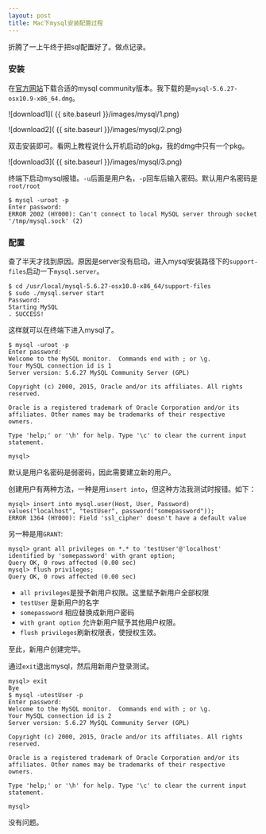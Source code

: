 ```yaml
---
layout: post
title: Mac下mysql安装配置过程
---
```


折腾了一上午终于把sql配置好了。做点记录。

### 安装

在[官方网站](http://dev.mysql.com/downloads)下载合适的mysql community版本。我下载的是`mysql-5.6.27-osx10.9-x86_64.dmg`。

![download1]( {{ site.baseurl }}/images/mysql/1.png)

![download2]( {{ site.baseurl }}/images/mysql/2.png)

双击安装即可。看网上教程说什么开机启动的pkg，我的dmg中只有一个pkg。

![download3]( {{ site.baseurl }}/images/mysql/3.png)

终端下启动mysql报错。`-u`后面是用户名，`-p`回车后输入密码。默认用户名密码是`root/root`

```
$ mysql -uroot -p
Enter password:
ERROR 2002 (HY000): Can't connect to local MySQL server through socket '/tmp/mysql.sock' (2)
```

### 配置

查了半天才找到原因。原因是server没有启动。进入mysql安装路径下的`support-files`启动一下`mysql.server`。

```
$ cd /usr/local/mysql-5.6.27-osx10.8-x86_64/support-files
$ sudo ./mysql.server start
Password:
Starting MySQL
. SUCCESS!
```

这样就可以在终端下进入mysql了。

```
$ mysql -uroot -p
Enter password:
Welcome to the MySQL monitor.  Commands end with ; or \g.
Your MySQL connection id is 1
Server version: 5.6.27 MySQL Community Server (GPL)

Copyright (c) 2000, 2015, Oracle and/or its affiliates. All rights reserved.

Oracle is a registered trademark of Oracle Corporation and/or its
affiliates. Other names may be trademarks of their respective
owners.

Type 'help;' or '\h' for help. Type '\c' to clear the current input statement.

mysql>
```

默认是用户名密码是弱密码，因此需要建立新的用户。

创建用户有两种方法，一种是用`insert into`，但这种方法我测试时报错。如下：

```
mysql> insert into mysql.user(Host, User, Password) values("localhost", "testUser", password("somepassword"));
ERROR 1364 (HY000): Field 'ssl_cipher' doesn't have a default value
```

另一种是用`GRANT`:

```
mysql> grant all privileges on *.* to 'testUser'@'localhost' identified by 'somepassword' with grant option;
Query OK, 0 rows affected (0.00 sec)
mysql> flush privileges;
Query OK, 0 rows affected (0.00 sec)
```

- `all privileges`是授予新用户权限。这里赋予新用户全部权限
- `testUser` 是新用户的名字
- `somepassword` 相应替换成新用户密码
- `with grant option` 允许新用户赋予其他用户权限。
- `flush privileges`刷新权限表，使授权生效。

至此，新用户创建完毕。

通过`exit`退出mysql，然后用新用户登录测试。

```
mysql> exit
Bye
$ mysql -utestUser -p
Enter password:
Welcome to the MySQL monitor.  Commands end with ; or \g.
Your MySQL connection id is 2
Server version: 5.6.27 MySQL Community Server (GPL)

Copyright (c) 2000, 2015, Oracle and/or its affiliates. All rights reserved.

Oracle is a registered trademark of Oracle Corporation and/or its
affiliates. Other names may be trademarks of their respective
owners.

Type 'help;' or '\h' for help. Type '\c' to clear the current input statement.

mysql>
```
没有问题。
